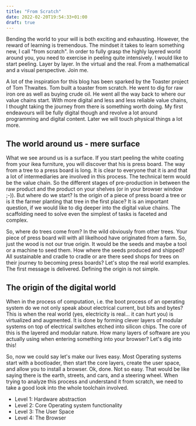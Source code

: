 ```yaml
---
title: "From Scratch"
date: 2022-02-20T19:54:33+01:00
draft: true
---
```


Bending the world to your will is both exciting and exhausting. However, the reward of learning is tremendous. The mindset it takes to learn something new, I call "from scratch". In order to fully grasp the highly layered world around you, you need to exercise in peeling quite intensively. I would like to start peeling. Layer by layer. In the virtual and the real. From a mathematical and a visual perspective. Join me.

A lot of the inspiration for this blog has been sparked by the Toaster project of Tom Thwaites. Tom built a toaster from scratch. He went to dig for raw iron ore as well as buying crude oil. He went all the way back to where our value chains start. With more digital and less and less reliable value chains, I thought taking the journey from there is something worth doing. My first endeavours will be fully digital though and revolve a lot around programming and digital content. Later we will touch physical things a lot more.


## The world around us - mere surface

What we see around us is a surface. If you start peeling the white coating from your ikea furniture, you will discover that his is press board. The way from a tree to a press board is long. It is clear to everyone that it is and that a lot of intermediaries are involved in this process. The technical term would be the value chain. So the different stages of pre-production in between the raw product and the product on your shelves (or in your browser window ;-)). But where do we start? Is the origin of a piece of press board a tree or is it the farmer planting that tree in the first place? It is an important question, if we would like to dig deeper into the digital value chains. The scaffolding need to solve even the simplest of tasks is faceted and complex.

So, where do trees come from? In the wild obviously from other trees. Your piece of press board will with all likelhood have originated from a farm. So, just the wood is not our true origin. It would be the seeds and maybe a tool or a machine to seed them. How where the seeds produced and shipped? All sustainable and cradle to cradle or are there seed shops for trees on their journey to becoming press boards? Let's stop the real world examples. The first message is delivered. Defining the origin is not simple.


## The origin of the digital world

When in the process of computation, i.e. the boot process of an operating system do we not only speak about electrical current, but bits and bytes? This is when the real world (yes, electricity is real... it can hurt you) is virtualized and augmented. It is done by forming clever layers of modular systems on top of electrical switches etched into silicon chips. The core of this is the layered and modular nature. How many layers of software are you actually using when entering something into your browser? Let's dig into this!

So, now we could say let's make our lives easy. Most Operating systems start with a bootloader, then start the core layers, create the user space, and allow you to install a browser. Ok, done. Not so easy. That would be like saying there is the earth, streets, and cars, and a steering wheel. When trying to analyze this process and understand it from scratch, we need to take a good look into the whole toolchain involved.

- Level 1: Hardware abstraction
- Level 2: Core Operating system functionality
- Level 3: The User Space
- Level 4: The Browser




